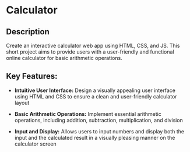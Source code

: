 # Calculator

## Description
Create an interactive calculator web app using HTML, CSS, and JS. This short project aims to provide users with a user-friendly and functional online calculator for basic arithmetic operations.

## Key Features:
- **Intuitive User Interface:** Design a visually appealing user interface using HTML and CSS to ensure a clean and user-friendly calculator layout
  
- **Basic Arithmetic Operations:** Implement essential arithmetic operations, including addition, subtraction, multiplication, and division
  
- **Input and Display:** Allows users to input numbers and display both the input and the calculated result in a visually pleasing manner on the calculator screen
